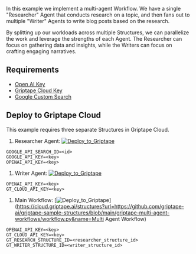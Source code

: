 In this example we implement a multi-agent Workflow. We have a single "Researcher" Agent that conducts research on a topic, and then fans out to multiple "Writer" Agents to write blog posts based on the research.

By splitting up our workloads across multiple Structures, we can parallelize the work and leverage the strengths of each Agent. The Researcher can focus on gathering data and insights, while the Writers can focus on crafting engaging narratives.

## Requirements

- [Open AI Key](https://platform.openai.com/api-keys)
- [Griptape Cloud Key](https://cloud.griptape.ai/keys)
- [Google Custom Search](https://developers.google.com/custom-search/v1/introduction)

## Deploy to Griptape Cloud

This example requires three separate Structures in Griptape Cloud.
1. Researcher Agent: [![Deploy_to_Griptape](https://github.com/griptape-ai/griptape-cloud/assets/2302515/4fd57873-5c93-44a8-8fa3-ac1bf7d73bcc)](https://cloud.griptape.ai/structures?url=https://github.com/griptape-ai/griptape-sample-structures/blob/main/griptape-multi-agent-workflows/researcher.py&name=Researcher)
```
GOOGLE_API_SEARCH_ID=<id>
GOOGLE_API_KEY=<key>
OPENAI_API_KEY=<key>

```
1. Writer Agent: [![Deploy_to_Griptape](https://github.com/griptape-ai/griptape-cloud/assets/2302515/4fd57873-5c93-44a8-8fa3-ac1bf7d73bcc)](https://cloud.griptape.ai/structures?url=https://github.com/griptape-ai/griptape-sample-structures/blob/main/griptape-multi-agent-workflows/writer.py&name=Writer)
```
OPENAI_API_KEY=<key>
GT_CLOUD_API_KEY=<key>
```
1. Main Workflow: [![Deploy_to_Griptape](https://github.com/griptape-ai/griptape-cloud/assets/2302515/4fd57873-5c93-44a8-8fa3-ac1bf7d73bcc)](https://cloud.griptape.ai/structures?url=https://github.com/griptape-ai/griptape-sample-structures/blob/main/griptape-multi-agent-workflows/workflow.py&name=Multi Agent Workflow)
```
OPENAI_API_KEY=<key>
GT_CLOUD_API_KEY=<key>
GT_RESEARCH_STRUCTURE_ID=<researcher_structure_id>
GT_WRITER_STRUCTURE_ID=<writer_structure_id>
```
